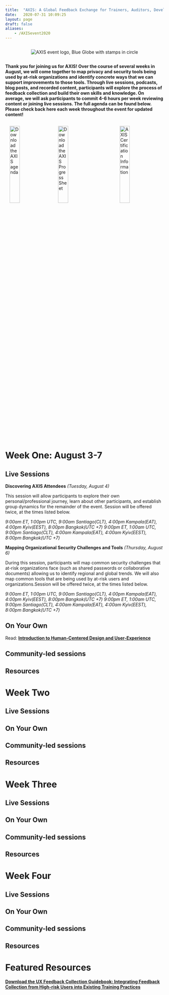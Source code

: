 ```yaml
---
title:  "AXIS: A Global Feedback Exchange for Trainers, Auditors, Developers, and Designers"
date:   2020-07-31 10:09:25
layout: page
draft: false
aliases:
    - /AXISevent2020
---
```


<div style="text-align: center"><img src="/images/events/AxisLogo.png" alt="AXIS event logo, Blue Globe with stamps in circle" style="border: 0; padding: 1em;" /></a></div>

**Thank you for joining us for AXIS! Over the course of several weeks in August, we will come together to map privacy and security tools being used by at-risk organizations and identify concrete ways that we can support improvements to those tools. Through live sessions, podcasts, blog posts, and recorded content, participants will explore the process of feedback collection and build their own skills and knowledge. On average, we will ask participants to commit 4-6 hours per week reviewing content or joining live sessions. The full agenda can be found below. Please check back here each week throughout the event for updated content!**

<a href="/pdfs/AgendaAXIS.pdf"><img src="/images/AXIS/AXISAgendaButton.png" alt="Download the AXIS agenda" style="width: 25%; border: 0; float: left; padding: 1em;" /></a>
<a href="/pdfs/AgendaAXIS.pdf"><img src="/images/AXIS/AXISProgressButton.PNG" alt="Download the AXIS Progress Sheet" style="width: 25%; border: 0; float: center; padding: 1em;" /></a>
<a href="/pdfs/AgendaAXIS.pdf"><img src="/images/AXIS/AXISCertButton.PNG" alt="AXIS Certification Information" style="width: 25%; border: 0; float: right; padding: 1em;" /></a>


# Week One: August 3-7

## Live Sessions

**Discovering AXIS Attendees** *(Tuesday, August 4)*

This session will allow participants to explore their own personal/professional journey, learn about other participants, and establish group dynamics for the remainder of the event. Session will be offered twice, at the times listed below.

*9:00am ET, 1:00pm UTC, 9:00am Santiago(CLT), 4:00pm Kampala(EAT), 4:00pm Kyiv(EEST), 8:00pm Bangkok(UTC +7)*
*9:00pm ET, 1:00am UTC, 9:00pm Santiago(CLT), 4:00am Kampala(EAT), 4:00am Kyiv(EEST), 8:00pm Bangkok(UTC +7)*

**Mapping Organizational Security Challenges and Tools** *(Thursday, August 6)*

During this session, participants will map common security challenges that at-risk organizations face (such as shared passwords or collaborative documents) allowing us to identify regional and global trends. We will also map common tools that are being used by at-risk users and organizations.Session will be offered twice, at the times listed below.

*9:00am ET, 1:00pm UTC, 9:00am Santiago(CLT), 4:00pm Kampala(EAT), 4:00pm Kyiv(EEST), 8:00pm Bangkok(UTC +7)*
*9:00pm ET, 1:00am UTC, 9:00pm Santiago(CLT), 4:00am Kampala(EAT), 4:00am Kyiv(EEST), 8:00pm Bangkok(UTC +7)*

## On Your Own

Read: **[Introduction to Human-Centered Design and User-Experience](https://usable.tools/blog/2020-07-31-uxandhcd/)**

## Community-led sessions

## Resources  

# Week Two

## Live Sessions

## On Your Own

## Community-led sessions

## Resources  

# Week Three

## Live Sessions

## On Your Own

## Community-led sessions

## Resources  

# Week Four

## Live Sessions

## On Your Own

## Community-led sessions

## Resources  

# Featured Resources

**[Download the UX Feedback Collection Guidebook: Integrating Feedback Collection from High-risk Users into Existing Training Practices](/pdfs/USABLE_UX-Feedback-Collection-Guidebook.pdf)**
